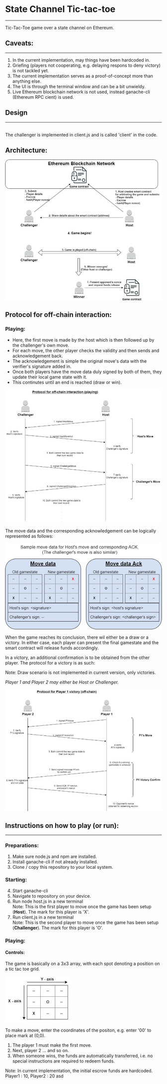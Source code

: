 # State Channel Tic-tac-toe
---
Tic-Tac-Toe game over a state channel on Ethereum.

## Caveats:
---

1. In the current implementation, may things have been hardcoded in.
2. Griefing (players not cooperating, e.g. delaying respons to deny victory) is not tackled yet.
3. The current implementation serves as a proof-of-concept more than anything else.
4. The UI is through the terminal window and can be a bit unwieldy.
5. Live Ethereum blockchain network is not used, instead ganache-cli (Ethereum RPC cient) is used.

## Design
---
\
The challenger is implemented in client.js and is called 'client' in the code.


## Architecture:
![architecture diagram](./res/architecture.jpg)

## Protocol for off-chain interaction:

### Playing:

- Here, the first move is made by the host which is then followed up by the challenger's own move. 
- For each move, the other player checks the validity and then sends and acknowledgement back.
- The acknowledgement is simple the original move's data with the verifier's signature added in.
- Once both players have the move data duly signed by both of them, they update their local game state with it.
- This continutes until an end is reached (draw or win).

![play protocol](./res/play.jpg)

The move data and the corresponding acknowledgement can be logically represented as follows:

![move data](./res/movedata.jpg)

When the game reaches its conclusion, there wil either be a draw or a victory. In either case, each player can present the final gamestate and the smart contract will release funds accordingly. 

In a victory, an additional confirmation is to be obtained from the other player. The protocol for a victory is as such:

Note: Draw scenario is not implemented in current version, only victories.

*Player 1 and Player 2 may either be Host or Challenger.*

![victory protocol](./res/victory.jpg)


## Instructions on how to play (or run):
---

### Preparations:
1. Make sure node.js and npm are installed.
2. Install ganache-cli if not already installed.
3. Clone / copy  this repository to your local system.

### Starting:  

4. Start ganache-cli  
5. Navigate to repository on your device.  
6. Run node host.js in a new terminal  
  Note: This is the first player to move once the game has been setup (**Host**). The mark for this player is 'X'.
7. Run client.js in a new terminal  
  Note: This is the second player to move once the game has been setup (**Challenger**). The mark for this player is 'O'.

### Playing:  

#### Controls:
The game is basically on a 3x3 array, with each spot denoting a position on a tic tac toe grid.  

![playing board](./res/board.jpg)
 
To make a move, enter the coordinates of the positon, e.g. enter '00' to place mark at (0,0).

1. The player 1 must make the first move.
2. Next, player 2 ... and so on.
3. When someone wins, the funds are automatically transferred, i.e. no special instructions are required to redeem funds. 

Note: In current implementation, the initial escrow funds are hardcoded. Player1 : 10, Player2 : 20
asd
